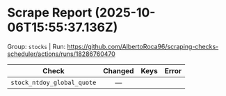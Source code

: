 # Scrape Report (2025-10-06T15:55:37.136Z)

Group: `stocks`  |  Run: https://github.com/AlbertoRoca96/scraping-checks-scheduler/actions/runs/18286760470

| Check | Changed | Keys | Error |
|---|:---:|:--|:--|
| `stock_ntdoy_global_quote` | — |  |  |
